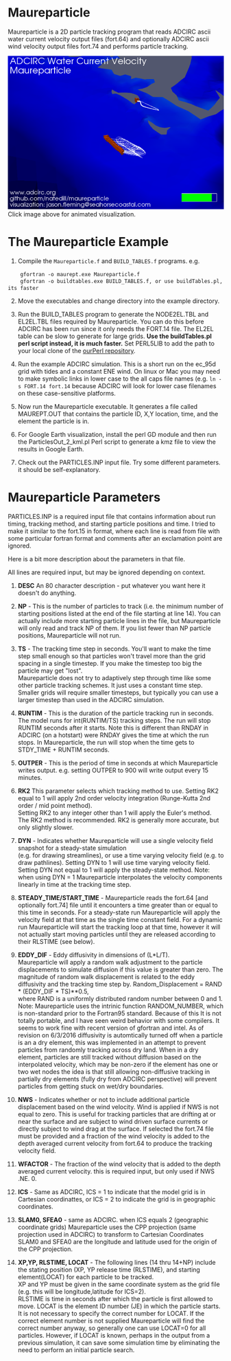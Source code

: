# Maureparticle

Maureparticle is a 2D particle tracking program that reads ADCIRC ascii 
water current velocity output files (fort.64) and optionally ADCIRC ascii
wind velocity output files fort.74 and performs particle tracking. 

[![Maureparticle particle tracking visualization using ADCIRC velocity fields and Paraview.](maureparticle.png)](https://asgs-static-assets.sfo2.digitaloceanspaces.com/web/maureparticle.gif "Maureparticle visualization - click to watch")
Click image above for animated visualization.


# The Maureparticle Example

1. Compile the `Maureparticle.f` and `BUILD_TABLES.f` programs. e.g.
```     
    gfortran -o maurept.exe Maureparticle.f
    gfortran -o buildtables.exe BUILD_TABLES.f, or use buildTables.pl, its faster
```

2. Move the executables and change directory into the example directory.

4. Run the BUILD_TABLES program to generate the NODE2EL.TBL and 
EL2EL.TBL files required by Maureparticle. You can do this before 
ADCIRC has been run since it only needs the FORT.14 file. The EL2EL 
table can be slow to generate for large grids. **Use the buildTables.pl 
perl script instead, it is much faster.** Set PERL5LIB to add the path to 
your local clone of the [ourPerl 
repository](https://github.com/natedill/ourPerl).   

3. Run the example ADCIRC simulation. This is a short run on the ec_95d 
grid with tides and a constant ENE wind. On linux or Mac you may need 
to make symbolic links in lower case to the all caps file names (e.g. 
`ln -s FORT.14 fort.14` because ADCIRC will look for lower case 
filenames on these case-sensitive platforms.

5. Now run the Maureparticle executable. It generates a file called 
MAUREPT.OUT that contains the particle ID, X,Y location, time, and the 
element the particle is in. 

6. For Google Earth visualization, install the perl GD module and then 
run the ParticlesOut_2_kml.pl Perl script to generate a kmz file to 
view the results in Google Earth.

7. Check out the PARTICLES.INP input file. Try some different 
parameters. it should be self-explanatory. 

# Maureparticle Parameters
                                                               
PARTICLES.INP is a required input file that contains information about 
run timing, tracking method, and starting particle positions and time. 
I tried to make it similar to the fort.15 in format, where each line is 
read from file with some particular fortran format and comments after 
an exclamation point are ignored.   

Here is a bit more description about the parameters in that file. 
 
All lines are required input, but may be ignored depending on context. 

1. **DESC** An 80 character description - put whatever you want here it doesn't do anything.

2. **NP** - This is the number of particles to track (i.e. the minimum 
number of starting positions listed at the end of the file starting at 
line 14).  You can actually include more starting particle lines in the 
file, but Maureparticle will only read and track NP of them.  If you 
list fewer than NP particle positions, Maureparticle will not run.

3. **TS** - The tracking time step in seconds. You'll want to make the 
time step small enough so that  particles won't travel more than the 
grid spacing in a single timestep.  If you make the timestep too big 
the particle may get "lost".  
         Maureparticle does not try to adaptively step through time 
         like some other particle tracking schemes. It just uses a 
         constant time step. Smaller grids will require smaller 
         timesteps, but typically you can use a larger timestep than 
         used in the ADCIRC simulation. 

4. **RUNTIM** - This is the duration of the particle tracking run in 
         seconds.  The model runs for int(RUNTIM/TS) tracking steps. 
         The run will stop RUNTIM seconds after it starts.  Note this 
         is different than RNDAY in ADCIRC (on a hotstart) were RNDAY 
         gives the time at which the run stops.  In Maureparticle, the
         run will stop when the time gets to  STDY_TIME + RUNTIM 
         seconds. 

5. **OUTPER** - This is the period of time in seconds at which 
         Maureparticle writes output. e.g. setting OUTPER to 900 will 
         write output every 15 minutes.

6. **RK2** This parameter selects which tracking method to use. 
         Setting RK2 equal to 1 will apply 2nd order velocity 
         integration (Runge-Kutta 2nd order / mid point method).  
         Setting RK2 to any integer other than 1 will apply the Euler's
         method.   The RK2 method is recommended. RK2 is generally more
         accurate, but only slightly slower.

7. **DYN** - Indicates whether Maureparticle will use a single 
         velocity field snapshot for a steady-state simulation  
         (e.g. for drawing streamlines), or use a time varying velocity
         field (e.g. to draw pathlines). Setting DYN to 1 will use time
         varying velocity field.  Setting DYN not equal to 1 will apply
         the steady-state method.    Note: when using DYN = 1 
         Maureparticle interpolates the velocity components linearly in
         time at the tracking time step. 

8. **STEADY_TIME/START_TIME** - Maureparticle reads the fort.64 
        [and optionally fort.74] file until it encounters a time greater
         than or equal to this time in seconds.  For a steady-state run
         Maureparticle will apply the velocity field at that time as the
         single time constant field.   For a dynamic run Maureparticle 
         will start the tracking loop at that time, however it will not
         actually start moving particles until they are released 
         according to their RLSTIME (see below).

9. **EDDY_DIF** - Eddy diffusivity  in dimensions of (L*L/T).  
         Maureparticle will apply a random walk adjustment to the 
         particle displacements to simulate diffusion if this value 
         is greater than zero.  The magnitude of random walk 
         displacement is related to the eddy diffusivity and the 
         tracking time step by. 
         Random_Displacement =  RAND * (EDDY_DIF * TS)**0.5,  
         where RAND is a uniformly distributed random number between 
         0 and 1.  Note:  Maureparticle uses the intrinic function 
         RANDOM_NUMBER, which is non-standard prior to the Fortran95 
         standard.  Because of this It is not totally portable, and I 
         have seen weird behavior with some compilers.  It seems to 
         work fine with recent version of gfortran and intel.  As of 
         revision on 6/3/2016 diffusivity is automtically turned off
         when a particle is an a dry element,  this was implemented
         in an attempt to prevent particles from randomly tracking
         across dry land.  When in a dry element, particles are still
         tracked without diffusion based on the interpolated velocity,
         which may be non-zero if the element has one or two wet nodes
         the idea is that still allowing non-diffusive tracking in
         partially dry elements (fully dry from ADCIRC perspective)
         will prevent particles from getting stuck on wet/dry 
         boundaries.

10. **NWS** -  Indicates whether or not to include additional particle
         displacement based on the wind velocity.  Wind is applied if 
         NWS is not equal to zero.  This is useful for tracking 
         particles that are drifting at or near the surface and are 
         subject to wind driven surface currents or directly subject to 
         wind drag at the surface.  If selected the fort.74 file must be
         provided and a fraction of the wind velocity is added to the 
         depth averaged current velocity from fort.64 to produce the 
         tracking velocity field. 

11. **WFACTOR** -  The fraction of the wind velocity that is added to 
          the depth averaged current velocity. this is required input, 
          but only used if NWS .NE. 0.    

12.  **ICS** - Same as ADCIRC,  ICS  = 1 to indicate that the model 
          grid is in Cartesian coordinattes, or ICS = 2 to indicate the 
          grid is in geographic coordinates. 

13. **SLAM0, SFEA0** - same as ADCIRC.  when ICS equals 2 (geographic 
          coordinate grids) Maureparticle uses the CPP projection 
          (same projection used in ADCIRC) to transform to Cartesian 
          Coordinates SLAM0 and SFEA0 are the longitude and latitude 
          used for the origin of the CPP projection. 

14.  **XP,YP, RLSTIME, LOCAT**  - The following lines (14 thru 14+NP)
          include the stating position (XP, YP release time (RLSTIME), 
          and starting element(LOCAT) for each particle to be tracked.  
          XP and YP must be given in the same coordinate system as the 
          grid file (e.g. this will be longitude,latitude for ICS=2).  
          RLSTIME is time in seconds after which the particle is first 
          allowed to move.  LOCAT is the element ID number (JE) in
          which the particle starts.  It is not necessary to specify 
          the correct number for LOCAT.  If the correct element 
          number is not supplied Maureparticle will find the correct 
          number anyway, so generally one can use LOCAT=0 for all 
          particles.  However, if LOCAT is known, perhaps in the 
          output from a previous simulation, it can save some 
          simulation time by eliminating the need to perform an 
          initial particle search.  
